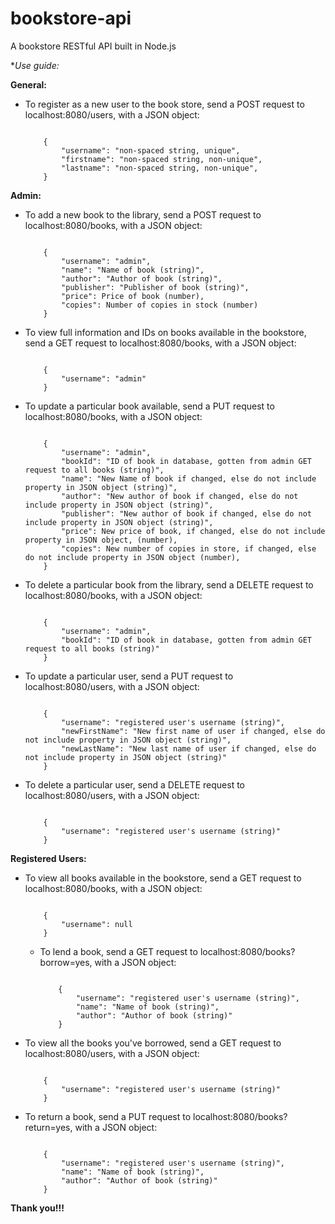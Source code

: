 # bookstore-api

A bookstore RESTful API built in Node.js

**Use guide:*

**General:**

* To register as a new user to the book store, send a POST request to localhost:8080/users, with a JSON object:

    ```

        {
            "username": "non-spaced string, unique",
            "firstname": "non-spaced string, non-unique",
            "lastname": "non-spaced string, non-unique",
        }

    ```

**Admin:**

* To add a new book to the library, send a POST request to localhost:8080/books, with a JSON object:

    ```

        {
            "username": "admin",
            "name": "Name of book (string)",
            "author": "Author of book (string)",
            "publisher": "Publisher of book (string)",
            "price": Price of book (number),
            "copies": Number of copies in stock (number)
        }

    ```

* To view full information and IDs on books available in the bookstore, send a GET request to localhost:8080/books, with a JSON object:

    ```

        {
            "username": "admin"
        }

    ```

* To update a particular book available, send a PUT request to localhost:8080/books, with a JSON object:

    ```

        {
            "username": "admin",
            "bookId": "ID of book in database, gotten from admin GET request to all books (string)",
            "name": "New Name of book if changed, else do not include property in JSON object (string)",
            "author": "New author of book if changed, else do not include property in JSON object (string)",
            "publisher": "New author of book if changed, else do not include property in JSON object (string)",
            "price": New price of book, if changed, else do not include property in JSON object, (number),
            "copies": New number of copies in store, if changed, else do not include property in JSON object (number),
        }

    ```

* To delete a particular book from the library, send a DELETE request to localhost:8080/books, with a JSON object:

    ```

        {
            "username": "admin",
            "bookId": "ID of book in database, gotten from admin GET request to all books (string)"
        }

    ```

* To update a particular user, send a PUT request to localhost:8080/users, with a JSON object:

    ```

        {
            "username": "registered user's username (string)",
            "newFirstName": "New first name of user if changed, else do not include property in JSON object (string)",
            "newLastName": "New last name of user if changed, else do not include property in JSON object (string)"
        }

    ```

* To delete a particular user, send a DELETE request to localhost:8080/users, with a JSON object:

    ```

        {
            "username": "registered user's username (string)"
        }

    ```

**Registered Users:**

* To view all books available in the bookstore, send a GET request to localhost:8080/books, with a JSON object:

    ```

        {
            "username": null
        }

    ```
    
  * To lend a book, send a GET request to localhost:8080/books?borrow=yes, with a JSON object:

    ```

        {
            "username": "registered user's username (string)",
            "name": "Name of book (string)",
            "author": "Author of book (string)"
        }

    ```

* To view all the books you've borrowed, send a GET request to localhost:8080/users, with a JSON object:

    ```

        {
            "username": "registered user's username (string)"
        }

    ```

* To return a book, send a PUT request to localhost:8080/books?return=yes, with a JSON object:

    ```

        {
            "username": "registered user's username (string)",
            "name": "Name of book (string)",
            "author": "Author of book (string)"
        }

    ```
**Thank you!!!**

